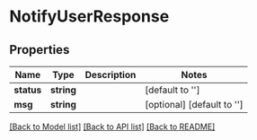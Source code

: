 # NotifyUserResponse

## Properties
Name | Type | Description | Notes
------------ | ------------- | ------------- | -------------
**status** | **string** |  | [default to '']
**msg** | **string** |  | [optional] [default to '']

[[Back to Model list]](../README.md#documentation-for-models) [[Back to API list]](../README.md#documentation-for-api-endpoints) [[Back to README]](../README.md)



